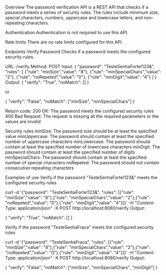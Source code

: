Overview
The password verification API is a REST API that checks if a password meets a series of security rules. The rules include minimum size, special characters, numbers, uppercase and lowercase letters, and non-repeating characters.

Authentication
Authentication is not required to use this API.

Rate limits
There are no rate limits configured for this API.

Endpoints
Verify Password
Checks if a password meets the configured security rules.

URL: /verify
Method: POST
Input:
{
    "password": "TesteSenhaForte!123&",
    "rules": [
        {"rule": "minSize","value": "8"},
        {"rule": "minSpecialChars","value": "2"},
        {"rule": "noRepeted","value": "0"},
        {"rule": "minDigit","value": "4"}
    ]
}
Output:
{
    "verify": "True",
    "noMatch": []
}

or

{
    "verify": "False",
    "noMatch": ["minSize", "minSpecialChars"]
}

Return code:
200 OK: The password meets the configured security rules
400 Bad Request: The request is missing all the required parameters or the values are invalid

Security rules
minSize: The password size should be at least the specified value
minUppercase: The password should contain at least the specified number of uppercase characters
minLowercase: The password should contain at least the specified number of lowercase characters
minDigit: The password should contain at least the specified number of digits
minSpecialChars: The password should contain at least the specified number of special characters
noRepeted: The password should not contain consecutive repeating characters

Examples of use
Verify if the password "TesteSenhaForte!123&" meets the configured security rules

curl -d '{"password": "TesteSenhaForte!123&", "rules": [{"rule": "minSize","value": "8"},{"rule": "minSpecialChars","value": "2"},{"rule": "noRepeted","value": "0"},{"rule": "minDigit","value": "4"}]}' -H "Content-Type: application/json" -X POST http://localhost:8080/verify
Output:

{
    "verify": "True",
    "noMatch": []
}

Verify if the password "TesteSenhaFraca" meets the configured security rules

curl -d '{"password": "TesteSenhaFraca", "rules": [{"rule": "minSize","value": "8"},{"rule": "minSpecialChars","value": "2"},{"rule": "noRepeted","value": "0"},{"rule": "minDigit","value": "4"}]}' -H "Content-Type: application/json" -X POST http://localhost:8080/verify
Output:

{
    "verify": "False",
    "noMatch": ["minSize", "minSpecialChars", "minDigit"]
}